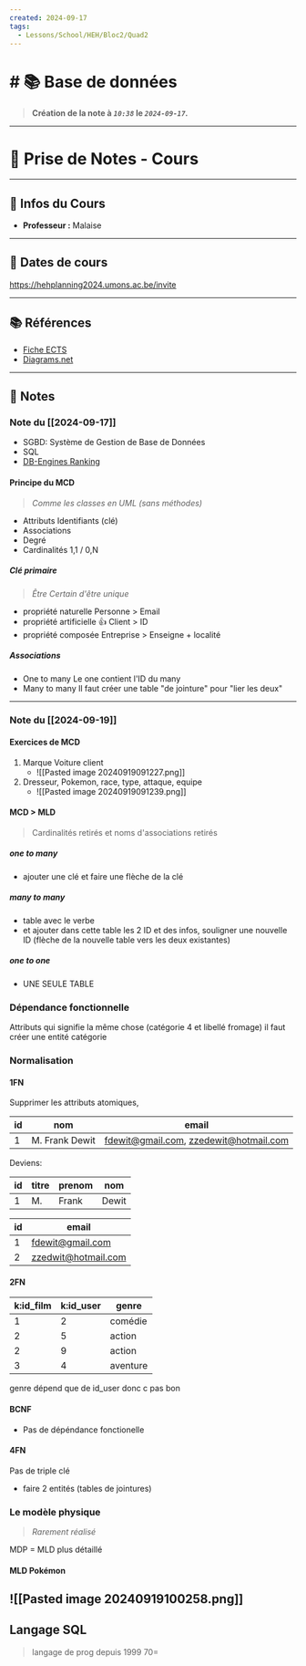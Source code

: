 ```yaml
---
created: 2024-09-17
tags:
  - Lessons/School/HEH/Bloc2/Quad2
---
```


# # 📚  Base de données
> **Création de la note à *`10:38`* le *`2024-09-17`.***
---

# 📝 Prise de Notes - Cours

---

## 👋 Infos du Cours
- **Professeur :** Malaise

---

## 📅 Dates de cours

https://hehplanning2024.umons.ac.be/invite


---

## 📚 Références

- [Fiche ECTS](https://www.heh.be/upload/ects/2024-2025/2024-2025-UE-bases-de-donnees-et-developpement-back-end-12334.pdf) 
- [Diagrams.net](https://app.diagrams.net/)
---

## 📑 Notes

### Note du [[2024-09-17]]

- SGBD: Système de Gestion de Base de Données
- SQL 
- [DB-Engines Ranking](https://db-engines.com/en/ranking)


#### Principe du MCD
> *Comme les classes en UML (sans méthodes)*
- Attributs
	Identifiants (clé) 
- Associations
- Degré
- Cardinalités
	1,1 / 0,N
##### Clé primaire
> *Être Certain d'être unique*
- propriété naturelle
	Personne > Email
- propriété artificielle 👍
	Client > ID
- propriété composée
	Entreprise > Enseigne + localité
##### Associations
- One to many
	Le one contient l'ID du many
- Many to many
	Il faut créer une table "de jointure" pour "lier les deux"

---

### Note du [[2024-09-19]]

#### Exercices de MCD
1) Marque 
   Voiture
   client
   - ![[Pasted image 20240919091227.png]]
2) Dresseur,
   Pokemon,
   race,
   type,
   attaque,
   equipe
   - ![[Pasted image 20240919091239.png]]
#### MCD > MLD
> Cardinalités retirés et noms d'associations retirés
##### one to many
- ajouter une clé et faire une flèche de la clé 
##### many to many
- table avec le verbe
- et ajouter dans cette table les 2 ID et des infos, souligner une nouvelle ID 
  (flèche de la nouvelle table vers les deux existantes)
##### one to one
- UNE SEULE TABLE


### Dépendance fonctionnelle
Attributs qui signifie la même chose (catégorie 4 et libellé fromage)
il faut créer une entité catégorie

### Normalisation
#### 1FN
Supprimer les attributs atomiques,

| id  | nom            | email                                  |
| --- | -------------- | -------------------------------------- |
| 1   | M. Frank Dewit | fdewit@gmail.com, zzedewit@hotmail.com |

Deviens:

| id  | titre | prenom | nom   |
| --- | ----- | ------ | ----- |
| 1   | M.    | Frank  | Dewit |

| id  | email               |
| --- | ------------------- |
| 1   | fdewit@gmail.com    |
| 2   | zzedwit@hotmail.com |
#### 2FN

| k:id_film | k:id_user | genre    |
| --------- | --------- | -------- |
| 1         | 2         | comédie  |
| 2         | 5         | action   |
| 2         | 9         | action   |
| 3         | 4         | aventure |
genre dépend que de id_user donc c pas bon

#### BCNF
- Pas de dépéndance fonctionelle
#### 4FN
Pas de triple clé
- faire 2 entités (tables de jointures)

### Le modèle physique
> *Rarement réalisé* 

MDP = MLD plus détaillé



#### MLD Pokémon
![[Pasted image 20240919100258.png]]
---
## Langage SQL
> langage de prog depuis 1999
70=